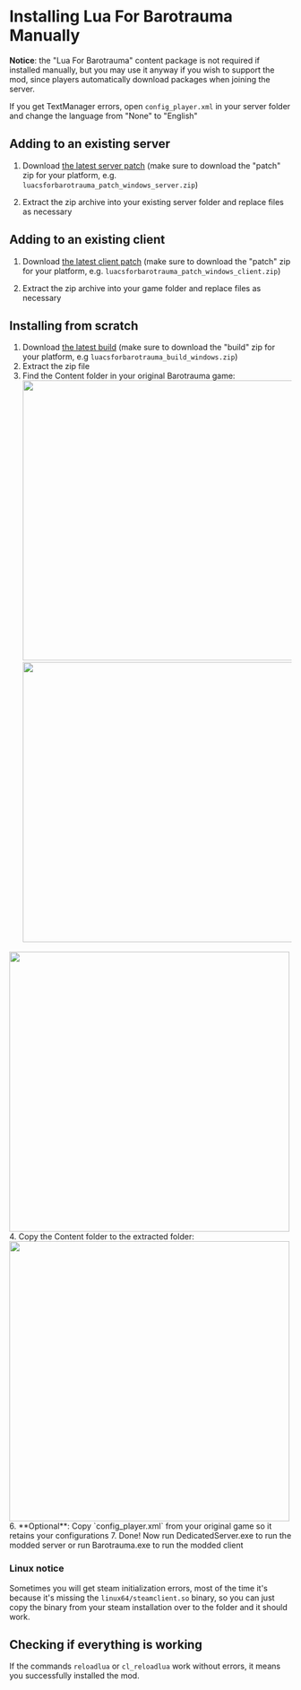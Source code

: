 # Installing Lua For Barotrauma Manually

**Notice**: the "Lua For Barotrauma" content package is not required if installed manually, but you may use it anyway if you wish to support the mod, since players automatically download packages when joining the server.

If you get TextManager errors, open `config_player.xml` in your server folder and change the language from "None" to "English"

## Adding to an existing server

1. Download [the latest server patch](https://github.com/evilfactory/LuaCsForBarotrauma/releases/tag/latest) (make sure to download the "patch" zip for your platform, e.g. `luacsforbarotrauma_patch_windows_server.zip`)

2. Extract the zip archive into your existing server folder and replace files as necessary

## Adding to an existing client

1. Download [the latest client patch](https://github.com/evilfactory/LuaCsForBarotrauma/releases/tag/latest) (make sure to download the "patch" zip for your platform, e.g. `luacsforbarotrauma_patch_windows_client.zip`)

2. Extract the zip archive into your game folder and replace files as necessary

## Installing from scratch
1. Download [the latest build](https://github.com/evilfactory/LuaCsForBarotrauma/releases/tag/latest) (make sure to download the "build" zip for your platform, e.g `luacsforbarotrauma_build_windows.zip`)
2. Extract the zip file
3. Find the Content folder in your original Barotrauma game:<br/>
  <img src="https://cdn.discordapp.com/attachments/799752463619325968/833120013149929492/unknown.png" width="500" /><br/>
  <img src="https://cdn.discordapp.com/attachments/799752463619325968/833120379378991104/unknown.png" width="500" /><br/>
  <img src="https://cdn.discordapp.com/attachments/799752463619325968/833120841277374464/unknown.png" width="500" />
4. Copy the Content folder to the extracted folder:<br/>
  <img src="https://cdn.discordapp.com/attachments/799752463619325968/833133217300742154/unknown.png" width="500" />
6. **Optional**: Copy `config_player.xml` from your original game so it retains your configurations
7. Done! Now run DedicatedServer.exe to run the modded server or run Barotrauma.exe to run the modded client

### Linux notice

Sometimes you will get steam initialization errors, most of the time it's because it's missing the `linux64/steamclient.so` binary, so you can just copy the binary from your steam installation over to the folder and it should work.

## Checking if everything is working

If the commands `reloadlua` or `cl_reloadlua` work without errors, it means you successfully installed the mod.
